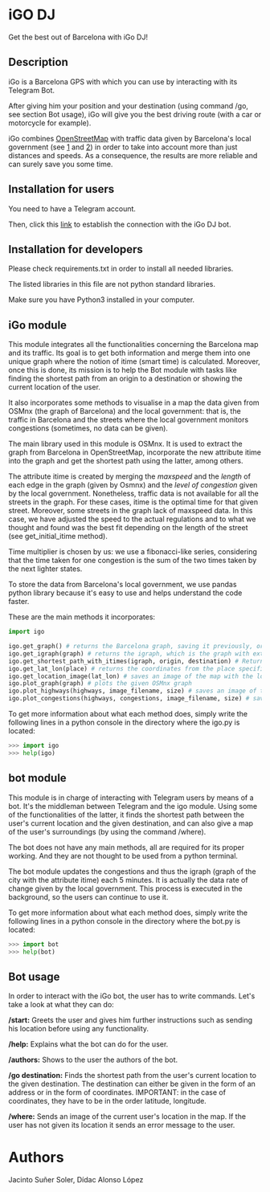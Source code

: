 # iGO DJ

Get the best out of Barcelona with iGo DJ!


## Description

iGo is a Barcelona GPS with which you can use by interacting with its Telegram Bot.

After giving him your position and your destination (using command /go, see section Bot usage), iGo will give you the best driving route (with a car or motorcycle for example).

iGo combines [OpenStreetMap](https://www.openstreetmap.org/#map=6/40.007/-2.488) with traffic data given by Barcelona's local government (see [1](https://opendata-ajuntament.barcelona.cat/data/ca/dataset/transit-relacio-trams) and [2](https://opendata-ajuntament.barcelona.cat/data/ca/dataset/trams))
in order to take into account more than just distances and speeds. As a consequence, the results are more reliable and can surely save you some time.

## Installation for users

You need to have a Telegram account.

Then, click this [link](https://t.me/iGoDJ_bot) to establish the connection with the iGo DJ bot.

## Installation for developers

Please check requirements.txt in order to install all needed libraries.

The listed libraries in this file are not python standard libraries.

Make sure you have Python3 installed in your computer.

## iGo module

This module integrates all the functionalities concerning the Barcelona map and its traffic. Its goal is to get both information and merge them into one unique graph where the notion of itime (smart time) is calculated. Moreover, once this is done, its mission is to help the Bot module with tasks like finding the shortest path from an origin to a destination or showing the current location of the user.

It also incorporates some methods to visualise in a map the data given from OSMnx (the graph of Barcelona) and the local government: that is, the traffic in Barcelona and the streets where the local government monitors congestions (sometimes, no data can be given).

The main library used in this module is OSMnx. It is used to extract the graph from Barcelona in OpenStreetMap, incorporate the new attribute itime into the graph and get the shortest path using the latter, among others.

The attribute itime is created by merging the *maxspeed* and the *length* of each edge in the graph (given by Osmnx) and the *level of congestion* given by the local government. Nonetheless, traffic data is not available for all the streets in the graph. For these cases, itime is the optimal time for that given street. Moreover, some streets in the graph lack of maxspeed data. In this case, we have adjusted the speed to the actual regulations and to what we thought and found was the best fit depending on the length of the street (see get_initial_itime method).

Time multiplier is chosen by us: we use a fibonacci-like series, considering that the time taken for one congestion is the sum of the two times taken by the next lighter states.

To store the data from Barcelona's local government, we use pandas python library because it's easy to use and helps understand the code faster.

These are the main methods it incorporates:

```python
import igo

igo.get_graph() # returns the Barcelona graph, saving it previously, or loads it in case that was saved before.
igo.get_igraph(graph) # returns the igraph, which is the graph with extra parameter called itime.
igo.get_shortest_path_with_itimes(igraph, origin, destination) # Returns an image, the approximate time and the distance of the shortest path using the concept of itime
igo.get_lat_lon(place) # returns the coordinates from the place specified
igo.get_location_image(lat_lon) # saves an image of the map with the location given marked, and returns its name, since it is random
igo.plot_graph(graph) # plots the given OSMnx graph
igo.plot_highways(highways, image_filename, size) # saves an image of the map with the highways drawn
igo.plot_congestions(highways, congestions, image_filename, size) # saves an image of the map with the congestions marked in different colours
```

To get more information about what each method does, simply write the following lines in a python console in the directory where the igo.py is located:

```python
>>> import igo
>>> help(igo)
```


## bot module

This module is in charge of interacting with Telegram users by means of a bot.
It's the middleman between Telegram and the igo module.
Using some of the functionalities of the latter, it finds the shortest path between the user's current location and the given destination, and can also give a map of the user's surroundings (by using the command /where).

The bot does not have any main methods, all are required for its proper working. And they are not thought to be used from a python terminal.

The bot module updates the congestions and thus the igraph (graph of the city with the attribute itime) each 5 minutes. It is actually the data rate of change given by the local government. This process is executed in the background, so the users can continue to use it.

To get more information about what each method does, simply write the following lines in a python console in the directory where the bot.py is located:

```python
>>> import bot
>>> help(bot)
```

## Bot usage

In order to interact with the iGo bot, the user has to write commands. Let's take a look at what they can do:

**/start:** Greets the user and gives him further instructions such as sending his location before using any functionality.

**/help:** Explains what the bot can do for the user.

**/authors:** Shows to the user the authors of the bot.

**/go destination:** Finds the shortest path from the user's current location to the given destination.
                     The destination can either be given in the form of an address or in the form of coordinates.
                     IMPORTANT: in the case of coordinates, they have to be in the order latitude, longitude.

**/where:** Sends an image of the current user's location in the map.
            If the user has not given its location it sends an error message to the user.


# Authors

Jacinto Suñer Soler,
Dídac Alonso López

